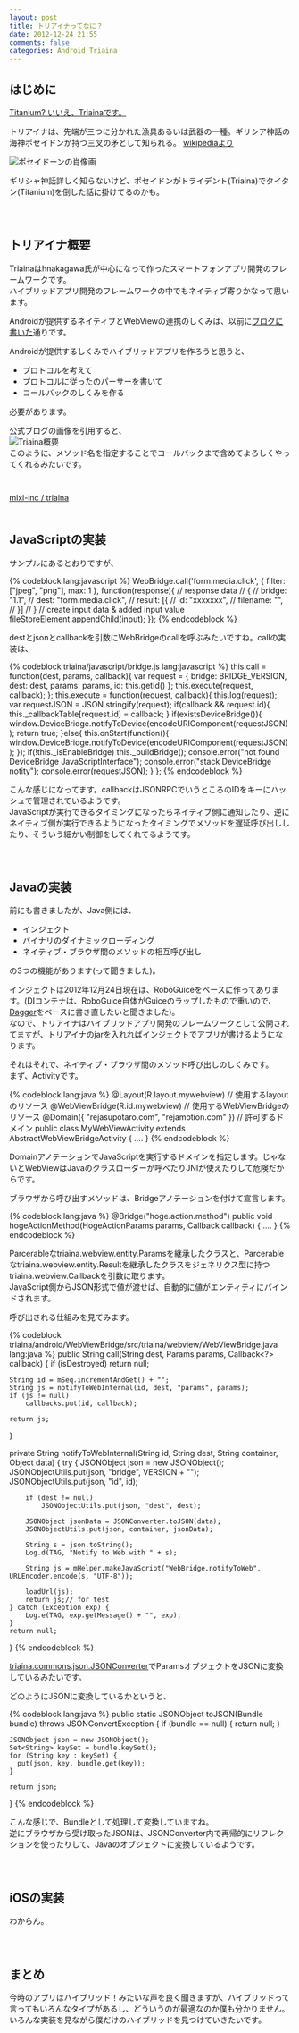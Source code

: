 ```yaml
---
layout: post
title: トリアイナってなに？
date: 2012-12-24 21:55
comments: false
categories: Android Triaina
---
```


## はじめに

[Titanium? いいえ、Triainaです。](http://alpha.mixi.co.jp/2012/11576/)

トリアイナは、先端が三つに分かれた漁具あるいは武器の一種。ギリシア神話の海神ポセイドンが持つ三叉の矛として知られる。 [wikipediaより](http://ja.wikipedia.org/wiki/%E3%83%88%E3%83%AA%E3%82%A2%E3%82%A4%E3%83%8A)  


![ポセイドーンの肖像画](http://upload.wikimedia.org/wikipedia/commons/thumb/4/49/Angelo_Bronzino_048.jpg/220px-Angelo_Bronzino_048.jpg)  

ギリシャ神話詳しく知らないけど、ポセイドンがトライデント(Triaina)でタイタン(Titanium)を倒した話に掛けてるのかも。  
　  
　  
## トリアイナ概要

Triainaはhnakagawa氏が中心になって作ったスマートフォンアプリ開発のフレームワークです。  
ハイブリッドアプリ開発のフレームワークの中でもネイティブ寄りかなって思います。  

Androidが提供するネイティブとWebViewの連携のしくみは、以前に[ブログに書いた](http://takiguchi0817.github.com/blog/2012/11/29/about-android-webview/)通りです。  

Androidが提供するしくみでハイブリッドアプリを作ろうと思うと、  

- プロトコルを考えて
- プロトコルに従ったのパーサーを書いて
- コールバックのしくみを作る

必要があります。  

公式ブログの画像を引用すると、  
![Triaina概要](http://alpha.mixi.co.jp/images/triaina3.png)  
このように、メソッド名を指定することでコールバックまで含めてよろしくやってくれるみたいです。  
　  
　  
[mixi-inc / triaina](https://github.com/mixi-inc/triaina)
　  
　  
## JavaScriptの実装

サンプルにあるとおりですが、  

{% codeblock lang:javascript %}
WebBridge.call('form.media.click', {
    filter: ["jpeg", "png"],
    max: 1
}, function(response){
    // response data
    // {
    //     bridge: "1.1",
    //     dest: "form.media.click",
    //     result: [{
    //         id: "xxxxxxx",
    //         filename: "",
    //     }]
    // }
    // create input data & added input value
    fileStoreElement.appendChild(input);
});
{% endcodeblock %}

destとjsonとcallbackを引数にWebBridgeのcallを呼ぶみたいですね。callの実装は、  

{% codeblock triaina/javascript/bridge.js lang:javascript %}
this.call = function(dest, params, callback){
    var request = {
        bridge: BRIDGE_VERSION,
        dest: dest,
        params: params,
        id: this.getId()
    };
    this.execute(request, callback);
};
this.execute = function(request, callback){
    this.log(request);
    var requestJSON = JSON.stringify(request);
    if(callback && request.id){
        this._callbackTable[request.id] = callback;
    }
    if(existsDeviceBridge()){
        window.DeviceBridge.notifyToDevice(encodeURIComponent(requestJSON));
        return true;
    }else{
        this.onStart(function(){
            window.DeviceBridge.notifyToDevice(encodeURIComponent(requestJSON));
        });
        if(!this._isEnableBridge) this._buildBridge();
        console.error("not found DeviceBridge JavaScriptInterface");
        console.error("stack DeviceBridge notity");
        console.error(requestJSON);
    }
};
{% endcodeblock %}

こんな感じになってます。callbackはJSONRPCでいうところのIDをキーにハッシュで管理されているようです。  
JavaScriptが実行できるタイミングになったらネイティブ側に通知したり、逆にネイティブ側が実行できるようになったタイミングでメソッドを遅延呼び出ししたり、そういう細かい制御をしてくれてるようです。  
　  
　  
## Javaの実装

前にも書きましたが、Java側には、  

- インジェクト
- バイナリのダイナミックローディング
- ネイティブ・ブラウザ間のメソッドの相互呼び出し

の3つの機能があります(って聞きました)。  

インジェクトは2012年12月24日現在は、RoboGuiceをベースに作ってあります。(DIコンテナは、RoboGuice自体がGuiceのラップしたもので重いので、[Dagger](https://github.com/square/Dagger)をベースに書き直したいと聞きました)。  
なので、トリアイナはハイブリッドアプリ開発のフレームワークとして公開されてますが、トリアイナのjarを入れればインジェクトでアプリが書けるようになります。  

それはそれで、ネイティブ・ブラウザ間のメソッド呼び出しのしくみです。  
まず、Activityです。  

{% codeblock lang:java %}
@Layout(R.layout.mywebview)    // 使用するlayoutのリソース
@WebViewBridge(R.id.mywebview) // 使用するWebViewBridgeのリソース
@Domain({ "rejasupotaro.com", "rejamotion.com" }) // 許可するドメイン
public class MyWebViewActivity extends AbstractWebViewBridgeActivity {
  ....
}
{% endcodeblock %}

DomainアノテーションでJavaScriptを実行するドメインを指定します。じゃないとWebViewはJavaのクラスローダーが呼べたりJNIが使えたりして危険だからです。  

ブラウザから呼び出すメソッドは、Bridgeアノテーションを付けて宣言します。  

{% codeblock lang:java %}
@Bridge("hoge.action.method")
public void hogeActionMethod(HogeActionParams params, Callback<HogeActionResult> callback) {
  ....
}
{% endcodeblock %}

Parcerableなtriaina.webview.entity.Paramsを継承したクラスと、Parcerableなtriaina.webview.entity.Resultを継承したクラスをジェネリクス型に持つtriaina.webview.Callbackを引数に取ります。  
JavaScript側からJSON形式で値が渡せば、自動的に値がエンティティにバインドされます。  

呼び出される仕組みを見てみます。  

{% codeblock triaina/android/WebViewBridge/src/triaina/webview/WebViewBridge.java  lang:java %}
public String call(String dest, Params params, Callback<?> callback) {
    if (isDestroyed)
        return null;

    String id = mSeq.incrementAndGet() + "";
    String js = notifyToWebInternal(id, dest, "params", params);
    if (js != null)
        callbacks.put(id, callback);

    return js;
}

private String notifyToWebInternal(String id, String dest, String container, Object data) {
    try {
        JSONObject json = new JSONObject();
        JSONObjectUtils.put(json, "bridge", VERSION + "");
        JSONObjectUtils.put(json, "id", id);

        if (dest != null)
            JSONObjectUtils.put(json, "dest", dest);

        JSONObject jsonData = JSONConverter.toJSON(data);
        JSONObjectUtils.put(json, container, jsonData);

        String s = json.toString();
        Log.d(TAG, "Notify to Web with " + s);

        String js = mHelper.makeJavaScript("WebBridge.notifyToWeb", URLEncoder.encode(s, "UTF-8"));

        loadUrl(js);
        return js;// for test
    } catch (Exception exp) {
        Log.e(TAG, exp.getMessage() + "", exp);
    }
    return null;
}
{% endcodeblock %}

[triaina.commons.json.JSONConverter](https://github.com/mixi-inc/triaina/blob/master/android/Commons/src/triaina/commons/json/JSONConverter.java)でParamsオブジェクトをJSONに変換しているみたいです。  

どのようにJSONに変換しているかというと、  

{% codeblock lang:java %}
public static JSONObject toJSON(Bundle bundle) throws JSONConvertException {
    if (bundle == null) {
      return null;
    }

    JSONObject json = new JSONObject();
    Set<String> keySet = bundle.keySet();
    for (String key : keySet) {
      put(json, key, bundle.get(key));
    }

    return json;
}
{% endcodeblock %}

こんな感じで、Bundleとして処理して変換していますね。  
逆にブラウザから受け取ったJSONは、JSONConverter内で再帰的にリフレクションを使ったりして、Javaのオブジェクトに変換しているようです。  
　  
　  
## iOSの実装

わからん。  
　  
　  
## まとめ

今時のアプリはハイブリッド！みたいな声を良く聞きますが、ハイブリッドって言ってもいろんなタイプがあるし、どういうのが最適なのか僕も分かりません。  
いろんな実装を見ながら僕だけのハイブリッドを見つけていきたいです。  
